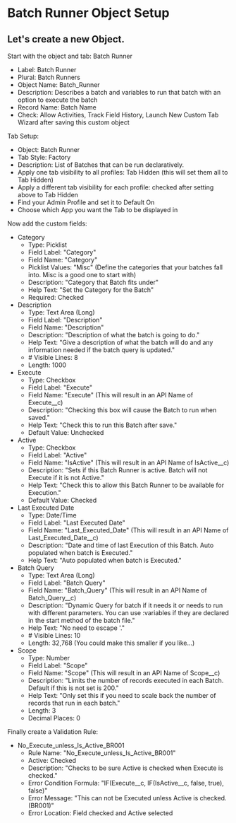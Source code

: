 # Batch Runner Object Setup
## Let's create a new Object.

Start with the object and tab: Batch Runner
- Label: Batch Runner
- Plural: Batch Runners
- Object Name: Batch_Runner
- Description: Describes a batch and variables to run that batch with an option to execute the batch
- Record Name: Batch Name
- Check: Allow Activities, Track Field History, Launch New Custom Tab Wizard after saving this custom object

Tab Setup:
- Object: Batch Runner
- Tab Style: Factory
- Description: List of Batches that can be run declaratively.
- Apply one tab visibility to all profiles: Tab Hidden (this will set them all to Tab Hidden)
- Apply a different tab visibility for each profile: checked after setting above to Tab Hidden
- Find your Admin Profile and set it to Default On
- Choose which App you want the Tab to be displayed in

Now add the custom fields:
- Category
  - Type: Picklist
  - Field Label: "Category"
  - Field Name: "Category"
  - Picklist Values: "Misc" (Define the categories that your batches fall into.  Misc is a good one to start with)
  - Description: "Category that Batch fits under"
  - Help Text: "Set the Category for the Batch"
  - Required: Checked
- Description
  - Type: Text Area (Long)
  - Field Label: "Description"
  - Field Name: "Description"
  - Description: "Description of what the batch is going to do."
  - Help Text: "Give a description of what the batch will do and any information needed if the batch query is updated."
  - \# Visible Lines: 8
  - Length: 1000
- Execute
  - Type: Checkbox
  - Field Label: "Execute"
  - Field Name: "Execute" (This will result in an API Name of Execute__c)
  - Description: "Checking this box will cause the Batch to run when saved."
  - Help Text: "Check this to run this Batch after save."
  - Default Value: Unchecked
- Active
  - Type: Checkbox
  - Field Label: "Active"
  - Field Name: "IsActive" (This will result in an API Name of IsActive__c)
  - Description: "Sets if this Batch Runner is active.  Batch will not Execute if it is not Active."
  - Help Text: "Check this to allow this Batch Runner to be available for Execution."
  - Default Value: Checked
- Last Executed Date
  - Type: Date/Time
  - Field Label: "Last Executed Date"
  - Field Name: "Last_Executed_Date" (This will result in an API Name of Last_Executed_Date__c)
  - Description: "Date and time of last Execution of this Batch.  Auto populated when batch is Executed."
  - Help Text: "Auto populated when batch is Executed."
- Batch Query
  - Type: Text Area (Long)
  - Field Label: "Batch Query"
  - Field Name: "Batch_Query" (This will result in an API Name of Batch_Query__c)
  - Description: "Dynamic Query for batch if it needs it or needs to run with different parameters. You can use :variables if they are declared in the start method of the batch file."
  - Help Text: "No need to escape \'."
  - \# Visible Lines: 10
  - Length: 32,768 (You could make this smaller if you like...)
- Scope
  - Type: Number
  - Field Label: "Scope"
  - Field Name: "Scope" (This will result in an API Name of Scope__c)
  - Description: "Limits the number of records executed in each Batch. Default if this is not set is 200."
  - Help Text: "Only set this if you need to scale back the number of records that run in each batch."
  - Length: 3
  - Decimal Places: 0

Finally create a Validation Rule:
- No_Execute_unless_Is_Active_BR001
  - Rule Name: "No_Execute_unless_Is_Active_BR001"
  - Active: Checked
  - Description: "Checks to be sure Active is checked when Execute is checked."
  - Error Condition Formula: "IF(Execute__c, IF(IsActive__c, false, true), false)"
  - Error Message: "This can not be Executed unless Active is checked. (BR001)"
  - Error Location: Field checked and Active selected


